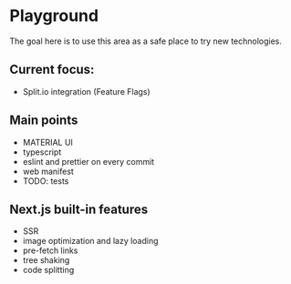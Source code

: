 # Playground

The goal here is to use this area as a safe place to try new technologies.

## Current focus:

- Split.io integration (Feature Flags)

## Main points

- MATERIAL UI
- typescript
- eslint and prettier on every commit
- web manifest
- TODO: tests

## Next.js built-in features

- SSR
- image optimization and lazy loading
- pre-fetch links
- tree shaking
- code splitting
